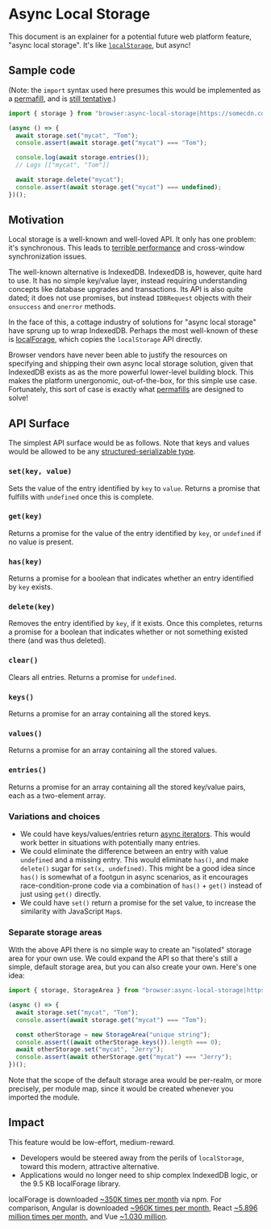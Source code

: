 # Async Local Storage

This document is an explainer for a potential future web platform feature, "async local storage". It's like [`localStorage`](https://html.spec.whatwg.org/multipage/webstorage.html#webstorage), but async!

## Sample code

(Note: the `import` syntax used here presumes this would be implemented as a [permafill](https://github.com/drufball/permafills), and is [still tentative](https://docs.google.com/document/d/1jRQjQP8DmV7RL75u_67ps3SB1sjfa1bFZmbCMfJCvrM/edit?usp=sharing).)

```js
import { storage } from "browser:async-local-storage|https://somecdn.com/async-local-storage.js";

(async () => {
  await storage.set("mycat", "Tom");
  console.assert(await storage.get("mycat") === "Tom");

  console.log(await storage.entries());
  // Logs [["mycat", "Tom"]]

  await storage.delete("mycat");
  console.assert(await storage.get("mycat") === undefined);
})();
```

## Motivation

Local storage is a well-known and well-loved API. It only has one problem: it's synchronous. This leads to [terrible performance](https://hacks.mozilla.org/2012/03/there-is-no-simple-solution-for-local-storage/) and cross-window synchronization issues.

The well-known alternative is IndexedDB. IndexedDB is, however, quite hard to use. It has no simple key/value layer, instead requiring understanding concepts like database upgrades and transactions. Its API is also quite dated; it does not use promises, but instead `IDBRequest` objects with their `onsuccess` and `onerror` methods.

In the face of this, a cottage industry of solutions for "async local storage" have sprung up to wrap IndexedDB. Perhaps the most well-known of these is [localForage](https://localforage.github.io/localForage/), which copies the `localStorage` API directly.

Browser vendors have never been able to justify the resources on specifying and shipping their own async local storage solution, given that IndexedDB exists as as the more powerful lower-level building block. This makes the platform unergonomic, out-of-the-box, for this simple use case. Fortunately, this sort of case is exactly what [permafills](https://github.com/drufball/permafills) are designed to solve!

## API Surface

The simplest API surface would be as follows. Note that keys and values would be allowed to be any [structured-serializable type](https://html.spec.whatwg.org/multipage/structured-data.html#serializable-objects).

### `set(key, value)`

Sets the value of the entry identified by `key` to `value`. Returns a promise that fulfills with `undefined` once this is complete.

### `get(key)`

Returns a promise for the value of the entry identified by `key`, or `undefined` if no value is present.

### `has(key)`

Returns a promise for a boolean that indicates whether an entry identified by `key` exists.

### `delete(key)`

Removes the entry identified by `key`, if it exists. Once this completes, returns a promise for a boolean that indicates whether or not something existed there (and was thus deleted).

### `clear()`

Clears all entries. Returns a promise for `undefined`.

### `keys()`

Returns a promise for an array containing all the stored keys.

### `values()`

Returns a promise for an array containing all the stored values.

### `entries()`

Returns a promise for an array containing all the stored key/value pairs, each as a two-element array.

### Variations and choices

- We could have keys/values/entries return [async iterators](https://github.com/tc39/proposal-async-iteration). This would work better in situations with potentially many entries.
- We could eliminate the difference between an entry with value `undefined` and a missing entry. This would eliminate `has()`, and make `delete()` sugar for `set(x, undefined)`. This might be a good idea since `has()` is somewhat of a footgun in async scenarios, as it encourages race-condition-prone code via a combination of `has()` + `get()` instead of just using `get()` directly.
- We could have `set()` return a promise for the set value, to increase the similarity with JavaScript `Map`s.

### Separate storage areas

With the above API there is no simple way to create an "isolated" storage area for your own use. We could expand the API so that there's still a simple, default storage area, but you can also create your own. Here's one idea:

```js
import { storage, StorageArea } from "browser:async-local-storage|https://somecdn.com/async-local-storage.js";

(async () => {
  await storage.set("mycat", "Tom");
  console.assert(await storage.get("mycat") === "Tom");

  const otherStorage = new StorageArea("unique string");
  console.assert((await otherStorage.keys()).length === 0);
  await otherStorage.set("mycat", "Jerry");
  console.assert(await otherStorage.get("mycat") === "Jerry");
})();
```

Note that the scope of the default storage area would be per-realm, or more precisely, per module map, since it would be created whenever you imported the module.

## Impact

This feature would be low-effort, medium-reward.

- Developers would be steered away from the perils of `localStorage`, toward this modern, attractive alternative.
- Applications would no longer need to ship complex IndexedDB logic, or the 9.5 KB localForage library.

localForage is downloaded [~350K times per month](https://www.npmjs.com/package/localforage) via npm. For comparison, Angular is downloaded [~960K times per month](https://www.npmjs.com/package/angular), React [~5.896 million times per month](https://www.npmjs.com/package/react), and Vue [~1.030 million](https://www.npmjs.com/package/vue).
